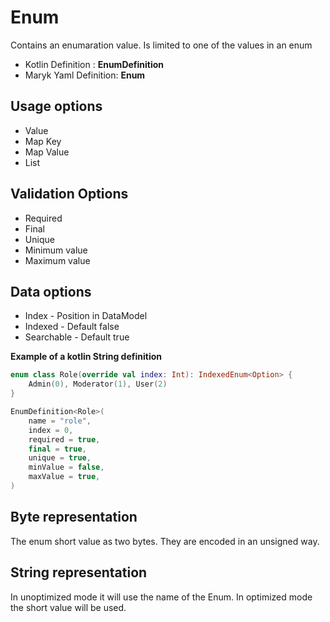 # Enum
Contains an enumaration value. Is limited to one of the values in an enum

- Kotlin Definition : **EnumDefinition**
- Maryk Yaml Definition: **Enum<Name>**

## Usage options
- Value
- Map Key
- Map Value
- List

## Validation Options
- Required
- Final
- Unique
- Minimum value
- Maximum value

## Data options
- Index - Position in DataModel 
- Indexed - Default false
- Searchable - Default true

**Example of a kotlin String definition**
```kotlin
enum class Role(override val index: Int): IndexedEnum<Option> {
    Admin(0), Moderator(1), User(2)
}

EnumDefinition<Role>(
    name = "role",
    index = 0,
    required = true,
    final = true,
    unique = true,
    minValue = false,
    maxValue = true,
)
```

## Byte representation
The enum short value as two bytes. They are encoded in an unsigned way.

## String representation
In unoptimized mode it will use the name of the Enum. 
In optimized mode the short value will be used.